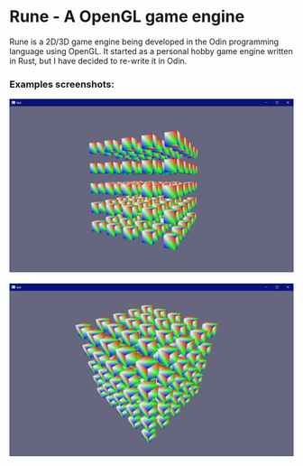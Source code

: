 # Rune - A OpenGL game engine

Rune is a 2D/3D game engine being developed in the Odin programming language using OpenGL. 
It started as a personal hobby game engine written in Rust, but I have decided to re-write it in Odin.

### Examples screenshots:
![](https://github.com/Mrso73/Rune/blob/main/examples/images/example1.png)
<br/>
<br/>
![](https://github.com/Mrso73/Rune/blob/main/examples/images/example2.png)
